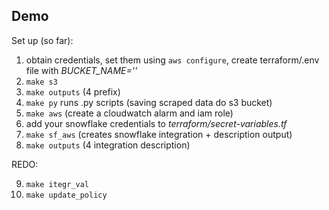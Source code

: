## Demo

Set up (so far):

1. obtain credentials, set them using `aws configure`, create terraform/.env file with *BUCKET_NAME=''*
2. `make s3`
3. `make outputs` (4 prefix)
4. `make py` runs .py scripts (saving scraped data do s3 bucket)
5. `make aws` (create a cloudwatch alarm and iam role)
7. add your snowflake credentials to *terraform/secret-variables.tf*
8. `make sf_aws` (creates snowflake integration + description output)
9. `make outputs` (4 integration description)

REDO:

9. `make itegr_val`
10. `make update_policy`